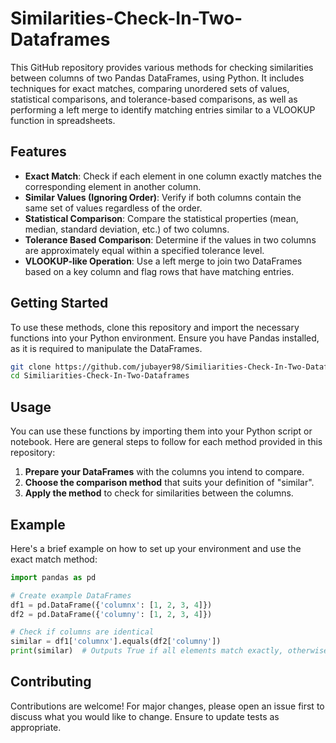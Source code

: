 # Similarities-Check-In-Two-Dataframes

This GitHub repository provides various methods for checking similarities between columns of two Pandas DataFrames, using Python. It includes techniques for exact matches, comparing unordered sets of values, statistical comparisons, and tolerance-based comparisons, as well as performing a left merge to identify matching entries similar to a VLOOKUP function in spreadsheets.

## Features

- **Exact Match**: Check if each element in one column exactly matches the corresponding element in another column.
- **Similar Values (Ignoring Order)**: Verify if both columns contain the same set of values regardless of the order.
- **Statistical Comparison**: Compare the statistical properties (mean, median, standard deviation, etc.) of two columns.
- **Tolerance Based Comparison**: Determine if the values in two columns are approximately equal within a specified tolerance level.
- **VLOOKUP-like Operation**: Use a left merge to join two DataFrames based on a key column and flag rows that have matching entries.

## Getting Started

To use these methods, clone this repository and import the necessary functions into your Python environment. Ensure you have Pandas installed, as it is required to manipulate the DataFrames.

```bash
git clone https://github.com/jubayer98/Similiarities-Check-In-Two-Dataframes.git
cd Similiarities-Check-In-Two-Dataframes
```

## Usage

You can use these functions by importing them into your Python script or notebook. Here are general steps to follow for each method provided in this repository:

1. **Prepare your DataFrames** with the columns you intend to compare.
2. **Choose the comparison method** that suits your definition of "similar".
3. **Apply the method** to check for similarities between the columns.

## Example

Here's a brief example on how to set up your environment and use the exact match method:

```python
import pandas as pd

# Create example DataFrames
df1 = pd.DataFrame({'columnx': [1, 2, 3, 4]})
df2 = pd.DataFrame({'columny': [1, 2, 3, 4]})

# Check if columns are identical
similar = df1['columnx'].equals(df2['columny'])
print(similar)  # Outputs True if all elements match exactly, otherwise False
```

## Contributing

Contributions are welcome! For major changes, please open an issue first to discuss what you would like to change. Ensure to update tests as appropriate.
